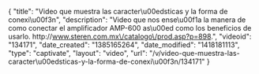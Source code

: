 {
    "title": "Video que muestra las caracter\u00edsticas y la forma de conexi\u00f3n",
    "description": "Video que nos ense\u00f1a la manera de como conectar el amplificador AMP-600 as\u00ed como los beneficios de usarlo. http:\/\/www.steren.com.mx\/catalogo\/prod.asp?p=898.",
    "videoid": "134171",
    "date_created": "1385165264",
    "date_modified": "1418181113",
    "type": "captivate",
    "layout": "video",
    "url": "\/v\/video-que-muestra-las-caracter\u00edsticas-y-la-forma-de-conexi\u00f3n\/134171"
}